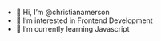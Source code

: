 - 👋 Hi, I’m @christianamerson
- 👀 I’m interested in Frontend Development
- 🌱 I’m currently learning Javascript
<!---
christianamerson/christianamerson is a ✨ special ✨ repository because its `README.md` (this file) appears on your GitHub profile.
You can click the Preview link to take a look at your changes.
--->
